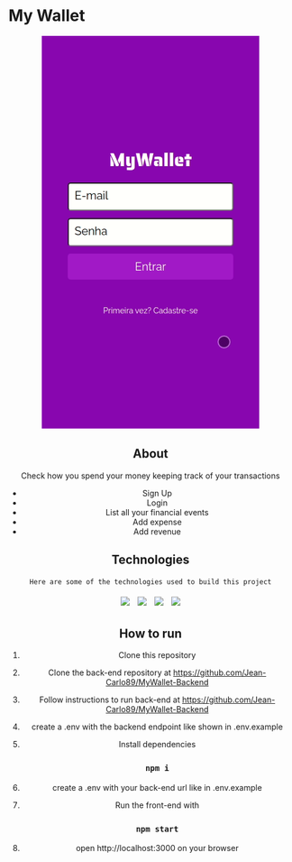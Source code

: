 # My Wallet


<div style="text-align:center;">
    <img src="./images/myWallet.gif" />
<div/>




## About

Check how you spend your money keeping track of your transactions

- Sign Up
- Login
- List all your financial events
- Add expense
- Add revenue

## Technologies
    Here are some of the technologies used to build this project
<p>
  <img style='margin: 5px;' src='https://img.shields.io/badge/styled-components%20-%2320232a.svg?&style=for-the-badge&color=b8679e&logo=styled-components&logoColor=%3a3a3a'>
  <img style='margin: 5px;' src='https://img.shields.io/badge/axios%20-%2320232a.svg?&style=for-the-badge&color=informational'>
  <img style='margin: 5px;' src="https://img.shields.io/badge/react-app%20-%2320232a.svg?&style=for-the-badge&color=60ddf9&logo=react&logoColor=%2361DAFB"/>
  <img style='margin: 5px;' src="https://img.shields.io/badge/react_route%20-%2320232a.svg?&style=for-the-badge&logo=react&logoColor=%2361DAFB"/>
</p>

## How to run

1. Clone this repository
2. Clone the back-end repository at https://github.com/Jean-Carlo89/MyWallet-Backend
3. Follow instructions to run back-end at https://github.com/Jean-Carlo89/MyWallet-Backend
4. create a .env with the backend endpoint like shown in .env.example
5. Install dependencies

   ### `npm i`

6. create a .env with your back-end url like in .env.example
7. Run the front-end with

   ### `npm start`

8. open 
 http://localhost:3000 on your browser
  



